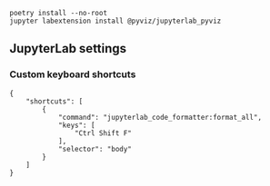 
```
poetry install --no-root
jupyter labextension install @pyviz/jupyterlab_pyviz
```

## JupyterLab settings

### Custom keyboard shortcuts

```
{
    "shortcuts": [
        {
            "command": "jupyterlab_code_formatter:format_all",
            "keys": [
                "Ctrl Shift F"
            ],
            "selector": "body"
        }
    ]
}
```
